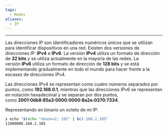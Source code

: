 ```yaml
---
tags:
  - Redes
aliases:
  - IP
---
```

---
Las direcciones IP son identificadores numéricos únicos que se utilizan para identificar dispositivos en una red.
Existen dos versiones de direcciones IP: **IPv4** e **IPv6**. La versión **IPv4** utiliza un formato de dirección de **32 bits** y se utiliza actualmente en la mayoría de las redes. La versión **IPv6** utiliza un formato de dirección de **128 bits** y se está implementando gradualmente en todo el mundo para hacer frente a la escasez de direcciones IPv4.

Las direcciones IPv4 se representan como cuatro números separados por puntos, como **192.168.0.1**, mientras que las direcciones IPv6 se representan en notación hexadecimal y se separan por dos puntos, como **2001:0db8:85a3:0000:0000:8a2e:0370:7334**.

Representando en binario un octeto de mi IP:
``` bash  
❯ echo "$(echo "obase=2; 192" | bc).168.2.105"
11000000.168.2.105
```